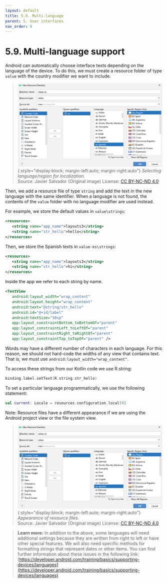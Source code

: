 ```yaml
---
layout: default
title: 5.9. Multi-language
parent: 5. User interfaces
nav_order: 9
---
```


# 5.9. Multi-language support

Android can automatically choose interface texts depending on the language of the device. To do this, we must create a resource folder of type `value` with the country modifier we want to include.

> ![Selecting language/region for localization.](/images/05/country-selection.png){:style="display:block; margin-left:auto; margin-right:auto"}
> *Selecting language/region for localization.*  
> Source: Javier Salvador (Original image) License: [CC BY-NC-ND 4.0](https://creativecommons.org/licenses/by-nc-nd/4.0/)

Then, we add a resource file of type `string` and add the text in the new language with the same identifier. When a language is not found, the contents of the `value` folder with no language modifier are used instead.

For example, we store the default values in `value\strings`:

```xml
<resources>
   <string name="app_name">layouts3</string>
   <string name="str_hello">hello</string>
</resources>
```

Then, we store the Spanish texts in `value-es\strings`:

```xml
<resources>
   <string name="app_name">layouts3</string>
   <string name="str_hello">hi</string>
</resources>
```

Inside the app we refer to each string by name.

```xml
<TextView
   android:layout_width="wrap_content"
   android:layout_height="wrap_content"
   android:text="@string/str_hello"
   android:id="@+id/label"
   android:textSize="30sp"
   app:layout_constraintBottom_toBottomOf="parent"
   app:layout_constraintLeft_toLeftOf="parent"
   app:layout_constraintRight_toRightOf="parent"
   app:layout_constraintTop_toTopOf="parent" />
```

Words may have a different number of characters in each language. For this reason, we should not hard-code the widths of any view that contains text. That is, we must use `android:layout_width="wrap_content"`.

To access these strings from our Kotlin code we use R.string:
```kotlin
binding.label.setText(R.string.str_hello)
```

To set a particular language programmatically, we use the following statement: 
```kotlin
val current: Locale = resources.configuration.local[0]
```

Note: Resource files have a different appearance if we are using the Android project view or the file system view.

> ![Appearance of resource files.](/images/05/country-selection.png){:style="display:block; margin-left:auto; margin-right:auto"}
> *Appearance of resource files.*  
> Source: Javier Salvador (Original image) License: [CC BY-NC-ND 4.0](https://creativecommons.org/licenses/by-nc-nd/4.0/)

>**Learn more:**
>In addition to the above, some languages will need additional settings because they are written from right to left or have other special features. We will also need specific methods for formatting strings that represent dates or other items. You can find further information about these issues in the following link:
[https://developer.android.com/training/basics/supporting-devices/languages](https://developer.android.com/training/basics/supporting-devices/languages)

